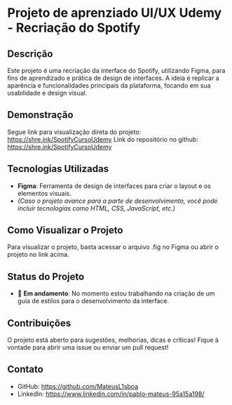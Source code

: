 # Projeto de aprenziado UI/UX Udemy - Recriação do Spotify

## Descrição
Este projeto é uma recriação da interface do Spotify, utilizando Figma, para fins de aprendizado e prática de design de interfaces. A ideia é replicar a aparência e funcionalidades principais da plataforma, focando em sua usabilidade e design visual.

## Demonstração
Segue link para visualização direta do projeto: https://shre.ink/SpotifyCursoUdemy
Link do repositório no github: https://shre.ink/SpotifyCursoUdemy

## Tecnologias Utilizadas
- **Figma**: Ferramenta de design de interfaces para criar o layout e os elementos visuais.
- *(Caso o projeto avance para a parte de desenvolvimento, você pode incluir tecnologias como HTML, CSS, JavaScript, etc.)*

## Como Visualizar o Projeto
Para visualizar o projeto, basta acessar o arquivo .fig no Figma ou abrir o projeto no link acima.

## Status do Projeto
- 🔴 **Em andamento**: No momento estou trabalhando na criação de um guia de estilos para o desenvolvimento da interface.

## Contribuições
O projeto está aberto para sugestões, melhorias, dicas e críticas! Fique à vontade para abrir uma issue ou enviar um pull request!

## Contato
- GitHub: https://github.com/MateusL1sboa
- LinkedIn: https://www.linkedin.com/in/pablo-mateus-95a15a198/
